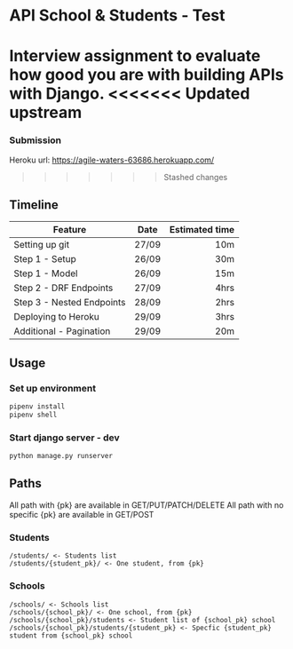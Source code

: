 # API School & Students - Test

Interview assignment to evaluate how good you are with building APIs with Django.
<<<<<<< Updated upstream
=======

### Submission
Heroku url: https://agile-waters-63686.herokuapp.com/
>>>>>>> Stashed changes

## Timeline
| Feature | Date | Estimated time|
|---------|:------:|------:|
|  Setting up git   |   27/09   | 10m |
|  Step 1 - Setup       |    26/09  | 30m |
|  Step 1 - Model    |   26/09   | 15m | 
| Step 2 - DRF Endpoints   | 27/09   | 4hrs |
| Step 3 - Nested Endpoints   | 28/09  | 2hrs |
|  Deploying to Heroku |  29/09 | 3hrs  |
| Additional - Pagination| 29/09 | 20m |

## Usage

### Set up environment 
```bash
pipenv install
pipenv shell
```
### Start django server - dev
```bash
python manage.py runserver
```

## Paths
All path with {pk} are available in GET/PUT/PATCH/DELETE
All path with no specific {pk} are available in GET/POST

### Students
```
/students/ <- Students list
/students/{student_pk}/ <- One student, from {pk}
```

### Schools
```
/schools/ <- Schools list
/schools/{school_pk}/ <- One school, from {pk}
/schools/{school_pk}/students <- Student list of {school_pk} school
/schools/{school_pk}/students/{student_pk} <- Specfic {student_pk} student from {school_pk} school
```